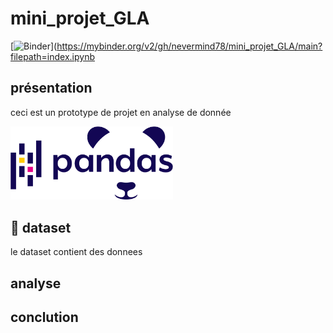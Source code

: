 # mini_projet_GLA
[![Binder](https://mybinder.org/badge_logo.svg)](https://mybinder.org/v2/gh/nevermind78/mini_projet_GLA/main?filepath=index.ipynb
## présentation 
ceci est un prototype de projet en analyse de donnée

<img src='img/pandasseries_redo.png' width='260px' >

## :file_folder: dataset

le dataset contient des donnees


## analyse

## conclution